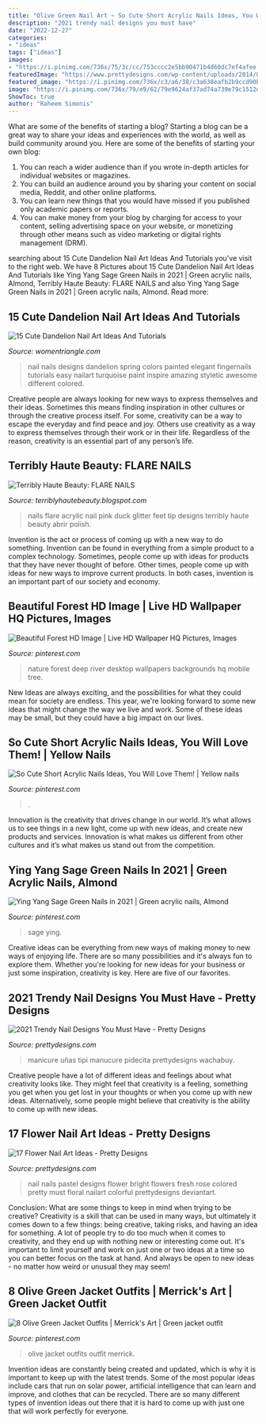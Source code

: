 ```yaml
---
title: "Olive Green Nail Art ~ So Cute Short Acrylic Nails Ideas, You Will Love Them!"
description: "2021 trendy nail designs you must have"
date: "2022-12-27"
categories:
- "ideas"
tags: ["ideas"]
images:
- "https://i.pinimg.com/736x/75/3c/cc/753cccc2e5bb90471b4d60dc7ef4afee.jpg"
featuredImage: "https://www.prettydesigns.com/wp-content/uploads/2014/01/Fresh-Nail-Art.jpg"
featured_image: "https://i.pinimg.com/736x/c3/a6/38/c3a638eafb2b9ccd90b8cd3565da452b--make-a-tie-how-to-make.jpg"
image: "https://i.pinimg.com/736x/79/e9/62/79e9624af37ad74a739e79c1512dce6d.jpg"
ShowToc: true
author: "Raheem Simonis"
---
```



What are some of the benefits of starting a blog?
Starting a blog can be a great way to share your ideas and experiences with the world, as well as build community around you. Here are some of the benefits of starting your own blog: 
1. You can reach a wider audience than if you wrote in-depth articles for individual websites or magazines. 
2. You can build an audience around you by sharing your content on social media, Reddit, and other online platforms. 
3. You can learn new things that you would have missed if you published only academic papers or reports. 
4. You can make money from your blog by charging for access to your content, selling advertising space on your website, or monetizing through other means such as video marketing or digital rights management (DRM).

	

		
searching about 15 Cute Dandelion Nail Art Ideas And Tutorials you've visit to the right web. We have 8 Pictures about 15 Cute Dandelion Nail Art Ideas And Tutorials like Ying Yang Sage Green Nails in 2021 | Green acrylic nails, Almond, Terribly Haute Beauty: FLARE NAILS and also Ying Yang Sage Green Nails in 2021 | Green acrylic nails, Almond. Read more:
		
    
## 15 Cute Dandelion Nail Art Ideas And Tutorials

<img loading=lazy src="https://www.womentriangle.com/wp-content/uploads/2015/05/dandelion-nail-art-5.jpg" onerror="this.onerror=null;this.src='https://tse1.mm.bing.net/th?id=OIP.EcORPi59bJT3e4Evsq6QfQHaLK&amp;pid=15.1';" alt="15 Cute Dandelion Nail Art Ideas And Tutorials">

_Source: womentriangle.com_

>nail nails designs dandelion spring colors painted elegant fingernails tutorials easy nailart turquoise paint inspire amazing styletic awesome different colored. 

	

Creative people are always looking for new ways to express themselves and their ideas. Sometimes this means finding inspiration in other cultures or through the creative process itself. For some, creativity can be a way to escape the everyday and find peace and joy. Others use creativity as a way to express themselves through their work or in their life. Regardless of the reason, creativity is an essential part of any person’s life.

    
## Terribly Haute Beauty: FLARE NAILS

<img loading=lazy src="http://3.bp.blogspot.com/-NaNQ-eiQmSA/UT-HGrMCXMI/AAAAAAAAAOQ/0kdCGOpKT8A/s1600/IMG_3223.jpg" onerror="this.onerror=null;this.src='https://tse2.mm.bing.net/th?id=OIP.guaWH1O3_nyjc3azU1BX6QHaJ4&amp;pid=15.1';" alt="Terribly Haute Beauty: FLARE NAILS">

_Source: terriblyhautebeauty.blogspot.com_

>nails flare acrylic nail pink duck glitter feet tip designs terribly haute beauty abrir polish. 

	

Invention is the act or process of coming up with a new way to do something. Invention can be found in everything from a simple product to a complex technology. Sometimes, people come up with ideas for products that they have never thought of before. Other times, people come up with ideas for new ways to improve current products. In both cases, invention is an important part of our society and economy.

    
## Beautiful Forest HD Image | Live HD Wallpaper HQ Pictures, Images

<img loading=lazy src="https://i.pinimg.com/736x/24/4a/70/244a70a7916bf9b411deb294af95076c--hd-images-pictures-images.jpg" onerror="this.onerror=null;this.src='https://tse1.mm.bing.net/th?id=OIP.d6Dh0FKsOgvpT2S9UqW96wEsC7&amp;pid=15.1';" alt="Beautiful Forest HD Image | Live HD Wallpaper HQ Pictures, Images">

_Source: pinterest.com_

>nature forest deep river desktop wallpapers backgrounds hq mobile tree. 

	

New Ideas are always exciting, and the possibilities for what they could mean for society are endless. This year, we're looking forward to some new ideas that might change the way we live and work. Some of these ideas may be small, but they could have a big impact on our lives.

    
## So Cute Short Acrylic Nails Ideas, You Will Love Them! | Yellow Nails

<img loading=lazy src="https://i.pinimg.com/736x/79/e9/62/79e9624af37ad74a739e79c1512dce6d.jpg" onerror="this.onerror=null;this.src='https://tse1.mm.bing.net/th?id=OIP.zpOWJoBT4h7EmdamDLT6wwHaLH&amp;pid=15.1';" alt="So Cute Short Acrylic Nails Ideas, You Will Love Them! | Yellow nails">

_Source: pinterest.com_

>. 

	

Innovation is the creativity that drives change in our world. It’s what allows us to see things in a new light, come up with new ideas, and create new products and services. Innovation is what makes us different from other cultures and it’s what makes us stand out from the competition.

    
## Ying Yang Sage Green Nails In 2021 | Green Acrylic Nails, Almond

<img loading=lazy src="https://i.pinimg.com/736x/75/3c/cc/753cccc2e5bb90471b4d60dc7ef4afee.jpg" onerror="this.onerror=null;this.src='https://tse2.mm.bing.net/th?id=OIP.dS0Rohy9eKieUsqVU3M89QHaJ3&amp;pid=15.1';" alt="Ying Yang Sage Green Nails in 2021 | Green acrylic nails, Almond">

_Source: pinterest.com_

>sage ying. 

	

Creative ideas can be everything from new ways of making money to new ways of enjoying life. There are so many possibilities and it's always fun to explore them. Whether you're looking for new ideas for your business or just some inspiration, creativity is key. Here are five of our favorites.

    
## 2021 Trendy Nail Designs You Must Have - Pretty Designs

<img loading=lazy src="https://www.prettydesigns.com/wp-content/uploads/2014/03/Simple-Nails2.jpg" onerror="this.onerror=null;this.src='https://tse1.mm.bing.net/th?id=OIP.w2r_2rFTYuHm2uAWxlpeHgHaHZ&amp;pid=15.1';" alt="2021 Trendy Nail Designs You Must Have - Pretty Designs">

_Source: prettydesigns.com_

>manicure uñas tipi manucure pidecita prettydesigns wachabuy. 

	

Creative people have a lot of different ideas and feelings about what creativity looks like. They might feel that creativity is a feeling, something you get when you get lost in your thoughts or when you come up with new ideas. Alternatively, some people might believe that creativity is the ability to come up with new ideas.

    
## 17 Flower Nail Art Ideas - Pretty Designs

<img loading=lazy src="https://www.prettydesigns.com/wp-content/uploads/2014/01/Fresh-Nail-Art.jpg" onerror="this.onerror=null;this.src='https://tse2.mm.bing.net/th?id=OIP.UNP1oOFLz4nGUAxTwaLk-wHaJ4&amp;pid=15.1';" alt="17 Flower Nail Art Ideas - Pretty Designs">

_Source: prettydesigns.com_

>nail nails pastel designs flower bright flowers fresh rose colored pretty must floral nailart colorful prettydesigns deviantart. 

	

Conclusion: What are some things to keep in mind when trying to be creative?
Creativity is a skill that can be used in many ways, but ultimately it comes down to a few things: being creative, taking risks, and having an idea for something. A lot of people try to do too much when it comes to creativity, and they end up with nothing new or interesting come out. It's important to limit yourself and work on just one or two ideas at a time so you can better focus on the task at hand. And always be open to new ideas - no matter how weird or unusual they may seem!

    
## 8 Olive Green Jacket Outfits | Merrick&#039;s Art | Green Jacket Outfit

<img loading=lazy src="https://i.pinimg.com/736x/c3/a6/38/c3a638eafb2b9ccd90b8cd3565da452b--make-a-tie-how-to-make.jpg" onerror="this.onerror=null;this.src='https://tse1.mm.bing.net/th?id=OIP._mYEGiqSgwjoM3GfAdA0LgHaLH&amp;pid=15.1';" alt="8 Olive Green Jacket Outfits | Merrick&#039;s Art | Green jacket outfit">

_Source: pinterest.com_

>olive jacket outfits outfit merrick. 

	

Invention ideas are constantly being created and updated, which is why it is important to keep up with the latest trends. Some of the most popular ideas include cars that run on solar power, artificial intelligence that can learn and improve, and clothes that can be recycled. There are so many different types of invention ideas out there that it is hard to come up with just one that will work perfectly for everyone.

